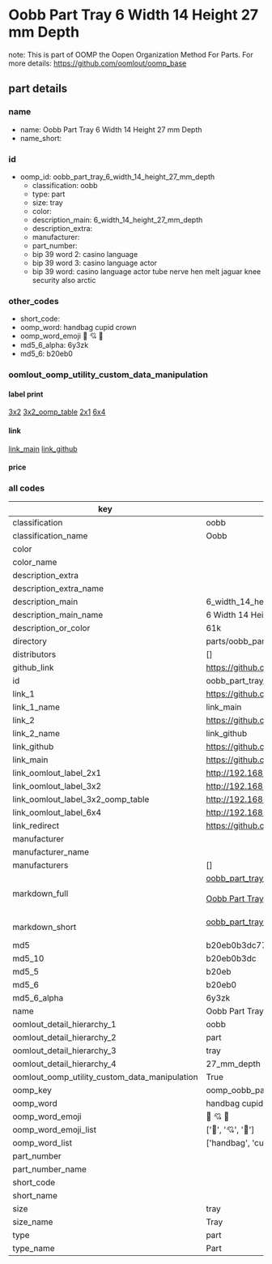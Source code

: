 # Oobb Part Tray 6 Width 14 Height 27 mm Depth  

note: This is part of OOMP the Oopen Organization Method For Parts. For more details: https://github.com/oomlout/oomp_base

##  part details
  







### name
* name: Oobb Part Tray 6 Width 14 Height 27 mm Depth
* name_short: 
### id
* oomp_id: oobb_part_tray_6_width_14_height_27_mm_depth
  * classification: oobb
  * type: part
  * size: tray
  * color: 
  * description_main: 6_width_14_height_27_mm_depth
  * description_extra: 
  * manufacturer: 
  * part_number: 
  * bip 39 word 2: casino language
  * bip 39 word 3: casino language actor
  * bip 39 word: casino language actor tube nerve hen melt jaguar knee security also arctic

### other_codes
* short_code: 
* oomp_word: handbag cupid crown
* oomp_word_emoji :handbag: :cupid: :crown:
* md5_6_alpha: 6y3zk
* md5_6: b20eb0






### oomlout_oomp_utility_custom_data_manipulation
#### label print
[3x2](http://192.168.1.245:1112/?label=oomp%206y3zk)
[3x2_oomp_table](http://192.168.1.108:1112/?label=oomp%206y3zk)
[2x1](http://192.168.1.242:1112/?label=oomp%206y3zk)
[6x4](http://192.168.1.55:1112/?label=oomp%206y3zk)    

#### link

[link_main](https://github.com/oomlout/oomlout_oomp_version_1_messy/tree/main/parts/oobb_part_tray_6_width_14_height_27_mm_depth) [link_github](https://github.com/oomlout/oomlout_oomp_version_1_messy/tree/main/parts/oobb_part_tray_6_width_14_height_27_mm_depth)                             

#### price







### all codes 
| key | value |  
| --- | --- |  
| classification | oobb |  
| classification_name | Oobb |  
| color |  |  
| color_name |  |  
| description_extra |  |  
| description_extra_name |  |  
| description_main | 6_width_14_height_27_mm_depth |  
| description_main_name | 6 Width 14 Height 27 mm Depth |  
| description_or_color | 61k |  
| directory | parts/oobb_part_tray_6_width_14_height_27_mm_depth |  
| distributors | [] |  
| github_link | https://github.com/oomlout/oomlout_oomp_part_src/tree/main/parts/oobb_part_tray_6_width_14_height_27_mm_depth |  
| id | oobb_part_tray_6_width_14_height_27_mm_depth |  
| link_1 | https://github.com/oomlout/oomlout_oomp_version_1_messy/tree/main/parts/oobb_part_tray_6_width_14_height_27_mm_depth |  
| link_1_name | link_main |  
| link_2 | https://github.com/oomlout/oomlout_oomp_version_1_messy/tree/main/parts/oobb_part_tray_6_width_14_height_27_mm_depth |  
| link_2_name | link_github |  
| link_github | https://github.com/oomlout/oomlout_oomp_version_1_messy/tree/main/parts/oobb_part_tray_6_width_14_height_27_mm_depth |  
| link_main | https://github.com/oomlout/oomlout_oomp_version_1_messy/tree/main/parts/oobb_part_tray_6_width_14_height_27_mm_depth |  
| link_oomlout_label_2x1 | http://192.168.1.242:1112/?label=oomp%206y3zk |  
| link_oomlout_label_3x2 | http://192.168.1.245:1112/?label=oomp%206y3zk |  
| link_oomlout_label_3x2_oomp_table | http://192.168.1.108:1112/?label=oomp%206y3zk |  
| link_oomlout_label_6x4 | http://192.168.1.55:1112/?label=oomp%206y3zk |  
| link_redirect | https://github.com/oomlout/oomlout_oomp_version_1_messy/tree/main/parts/oobb_part_tray_6_width_14_height_27_mm_depth |  
| manufacturer |  |  
| manufacturer_name |  |  
| manufacturers | [] |  
| markdown_full | [oobb_part_tray_6_width_14_height_27_mm_depth](none)<br>[](none)<br>[Oobb Part Tray 6 Width 14 Height 27 Mm Depth](none)<br><br> |  
| markdown_short | [oobb_part_tray_6_width_14_height_27_mm_depth](none)<br><br> |  
| md5 | b20eb0b3dc773155acca3ea0055f391b |  
| md5_10 | b20eb0b3dc |  
| md5_5 | b20eb |  
| md5_6 | b20eb0 |  
| md5_6_alpha | 6y3zk |  
| name | Oobb Part Tray 6 Width 14 Height 27 mm Depth |  
| oomlout_detail_hierarchy_1 | oobb |  
| oomlout_detail_hierarchy_2 | part |  
| oomlout_detail_hierarchy_3 | tray |  
| oomlout_detail_hierarchy_4 | 27_mm_depth |  
| oomlout_oomp_utility_custom_data_manipulation | True |  
| oomp_key | oomp_oobb_part_tray_6_width_14_height_27_mm_depth |  
| oomp_word | handbag cupid crown |  
| oomp_word_emoji | :handbag: :cupid: :crown: |  
| oomp_word_emoji_list | [':handbag:', ':cupid:', ':crown:'] |  
| oomp_word_list | ['handbag', 'cupid', 'crown'] |  
| part_number |  |  
| part_number_name |  |  
| short_code |  |  
| short_name |  |  
| size | tray |  
| size_name | Tray |  
| type | part |  
| type_name | Part |  
